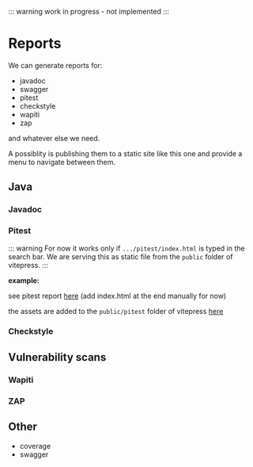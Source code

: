 ::: warning
work in progress - not implemented
:::

# Reports

We can generate reports for:
- javadoc
- swagger
- pitest
- checkstyle
- wapiti
- zap

and whatever else we need.

A possiblity is publishing them to a static site like this one and provide a menu to navigate between them.

## Java

### Javadoc

### Pitest

::: warning
For now it works only if `.../pitest/index.html` is typed in the search bar.
We are serving this as static file from the `public` folder of vitepress.
:::

**example:**

see pitest report [here](/reports/pitest/index.html) (add index.html at
the end manually for now)

the assets are added to the `public/pitest` folder of vitepress [here](https://github.com/gipo355/angular-tomcat-gradle-monorepo/tree/dev/docs/web/public/reports/pitest)

### Checkstyle

## Vulnerability scans

### Wapiti

### ZAP

## Other

- coverage
- swagger
